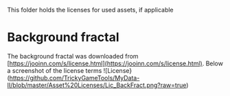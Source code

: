 This folder holds the licenses for used assets, if applicable



# Background fractal
The background fractal was downloaded from [https://jooinn.com/s/license.html](https://jooinn.com/s/license.html).
Below a screenshot of the license terms
![License}(https://github.com/TrickyGameTools/MyData-II/blob/master/Asset%20Licenses/Lic_BackFract.png?raw=true)
